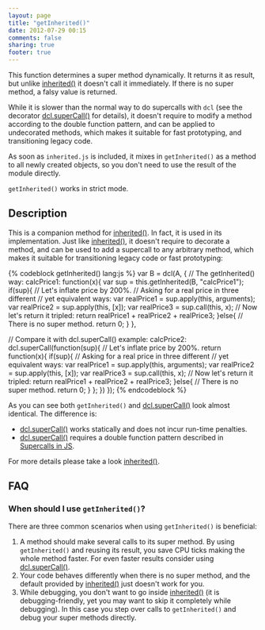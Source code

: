 ```yaml
---
layout: page
title: "getInherited()"
date: 2012-07-29 00:15
comments: false
sharing: true
footer: true
---
```


This function determines a super method dynamically. It returns it as result, but unlike
[inherited()](/docs/inherited_js/inherited) it doesn't call it immediately. If there is
no super method, a falsy value is returned.

While it is slower than the normal way to do supercalls with `dcl` (see the decorator
[dcl.superCall()](/docs/mini_js/supercall) for details), it doesn't require to modify
a method according to the double function pattern, and can be applied to
undecorated methods, which makes it suitable for fast prototyping, and
transitioning legacy code.

As soon as `inherited.js` is included, it mixes in `getInherited()` as a method to all
newly created objects, so you don't need to use the result of the module directly.

`getInherited()` works in strict mode.

## Description

This is a companion method for [inherited()](/docs/inherited_js/inherited). In fact,
it is used in its implementation. Just like [inherited()](/docs/inherited_js/inherited),
it doesn't require to decorate a method, and can be used to add a supercall to any
arbitrary method, which makes it suitable for transitioning legacy code or fast
prototyping:

{% codeblock getInherited() lang:js %}
var B = dcl(A, {
  // The getInherited() way:
  calcPrice1: function(x){
    var sup = this.getInherited(B, "calcPrice1");
    if(sup){
        // Let's inflate price by 200%.
        // Asking for a real price in three different
        // yet equivalent ways:
      var realPrice1 = sup.apply(this, arguments);
      var realPrice2 = sup.apply(this, [x]);
      var realPrice3 = sup.call(this, x);
      // Now let's return it tripled:
      return realPrice1 + realPrice2 + realPrice3;
    }else{
      // There is no super method.
      return 0;
    }
  },

  // Compare it with dcl.superCall() example:
  calcPrice2: dcl.superCall(function(sup){
    // Let's inflate price by 200%.
    return function(x){
      if(sup){
          // Asking for a real price in three different
          // yet equivalent ways:
        var realPrice1 = sup.apply(this, arguments);
        var realPrice2 = sup.apply(this, [x]);
        var realPrice3 = sup.call(this, x);
        // Now let's return it tripled:
        return realPrice1 + realPrice2 + realPrice3;
      }else{
        // There is no super method.
        return 0;
      }
    };
  })
});
{% endcodeblock %}

As you can see both `getInherited()` and [dcl.superCall()](/docs/mini_js/supercall) look
almost identical. The difference is:

* [dcl.superCall()](/docs/mini_js/supercall) works statically and does not incur run-time penalties.
* [dcl.superCall()](/docs/mini_js/supercall) requires a double function pattern described in [Supercalls in JS](/docs/general/supercalls).

For more details please take a look [inherited()](/docs/inherited_js/inherited).

## FAQ

### When should I use `getInherited()`?

There are three common scenarios when using `getInherited()` is beneficial:

1. A method should make several calls to its super method. By using `getInherited()`
   and reusing its result, you save CPU ticks making the whole method faster. For even
   faster results consider using [dcl.superCall()](/docs/mini_js/supercall).
2. Your code behaves differently when there is no super method, and the default
   provided by [inherited()](/docs/inherited_js/inherited) just doesn't work for you.
3. While debugging, you don't want to go inside [inherited()](/docs/inherited_js/inherited)
   (it is debugging-friendly, yet you may want to skip it completely while debugging).
   In this case you step over calls to `getInherited()` and debug your super methods
   directly.
